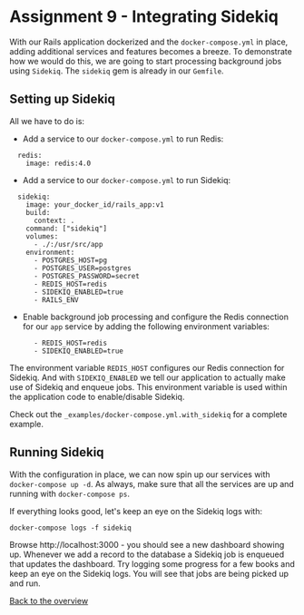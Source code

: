 # Assignment 9 - Integrating Sidekiq
With our Rails application dockerized and the `docker-compose.yml` in place, adding additional services and features becomes a breeze. To demonstrate how we would do this, we are going to start processing background jobs using `Sidekiq`. The `sidekiq` gem is already in our `Gemfile`.


## Setting up Sidekiq
All we have to do is:
* Add a service to our `docker-compose.yml` to run Redis:
```
  redis:
    image: redis:4.0
```

* Add a service to our `docker-compose.yml` to run Sidekiq:
```
  sidekiq:
    image: your_docker_id/rails_app:v1
    build:
      context: .
    command: ["sidekiq"]
    volumes:
      - ./:/usr/src/app
    environment:
      - POSTGRES_HOST=pg
      - POSTGRES_USER=postgres
      - POSTGRES_PASSWORD=secret
      - REDIS_HOST=redis
      - SIDEKIQ_ENABLED=true
      - RAILS_ENV
```

* Enable background job processing and configure the Redis connection for our `app` service by adding the following environment variables:
```
      - REDIS_HOST=redis
      - SIDEKIQ_ENABLED=true
```

The environment variable `REDIS_HOST` configures our Redis connection for Sidekiq. And with `SIDEKIQ_ENABLED` we tell our application to actually make use of Sidekiq and enqueue jobs. This environment variable is used within the application code to enable/disable Sidekiq.

Check out the `_examples/docker-compose.yml.with_sidekiq` for a complete example.


## Running Sidekiq
With the configuration in place, we can now spin up our services with `docker-compose up -d`. As always, make sure that all the services are up and running with `docker-compose ps`.

If everything looks good, let's keep an eye on the Sidekiq logs with:
```
docker-compose logs -f sidekiq
```

Browse http://localhost:3000 - you should see a new dashboard showing up. Whenever we add a record to the database a Sidekiq job is enqueued that updates the dashboard. Try logging some progress for a few books and keep an eye on the Sidekiq logs. You will see that jobs are being picked up and run.


[Back to the overview](../README.md#assignments)
